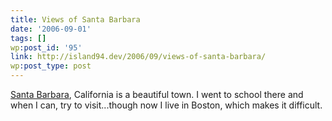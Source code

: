 ```yaml
---
title: Views of Santa Barbara
date: '2006-09-01'
tags: []
wp:post_id: '95'
link: http://island94.dev/2006/09/views-of-santa-barbara/
wp:post_type: post
---
```


<a href="http://en.wikipedia.org/wiki/Santa_Barbara%2C_California">Santa Barbara</a>, California is a beautiful town.  I went to school there and when I can, try to visit...though now I live in Boston, which makes it difficult.
